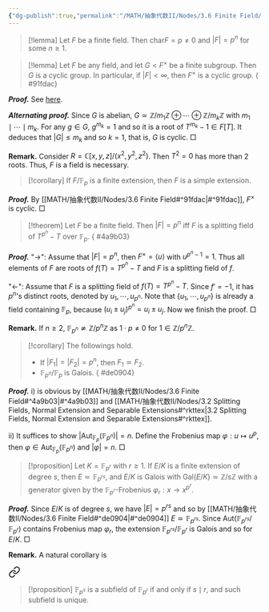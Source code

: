```yaml
---
{"dg-publish":true,"permalink":"/MATH/抽象代数II/Nodes/3.6 Finite Field/","dgPassFrontmatter":true}
---
```



> [!lemma]
> Let $F$ be a finite field. Then $\mathrm{char} F=p\neq 0$ and $|F|=p^n$ for some $n\geqslant 1$. 

> [!lemma]
> Let $F$ be any field, and let $G<F^{\times}$ be a finite subgroup. Then $G$ is a cyclic group. In particular, if $|F|<\infty$, then $F^\times$ is a cyclic group.
{ #91fdac}


**_Proof._**
See [here](https://math.stackexchange.com/questions/59903/finite-subgroups-of-the-multiplicative-group-of-a-field-are-cyclic). 

***Alternating proof.*** Since $G$ is abelian, $G\simeq \mathbb{Z}/m_1\mathbb{Z}\oplus\cdots\oplus \mathbb{Z}/m_k\mathbb{Z}$ with $m_1\mid\cdots\mid m_k$. For any $g\in G$, $g^{m_k}=1$ and so it is a root of $T^{m_k}-1\in F[T]$. It deduces that $|G|\leqslant m_k$ and so $k=1$, that is, $G$ is cyclic.
□


**Remark.** Consider $R=\mathbb{C}[x,y,z]/(x^2,y^2,z^2)$. Then $T^2=0$ has more than $2$ roots. Thus, $F$ is a field is necessary. 

> [!corollary] 
> If $F/\mathbb{F}_p$ is a finite extension, then $F$ is a simple extension.

**_Proof._**
By [[MATH/抽象代数II/Nodes/3.6 Finite Field#^91fdac\|#^91fdac]], $F^\times$ is cyclic.
□


> [!theorem]
> Let $F$ be a finite field. Then $|F|=p^n$ iff $F$ is a splitting field of $T^{p^n}-T$ over $\mathbb{F}_p$.
{ #4a9b03}


**_Proof._**
"->": Assume that $|F|=p^n$, then $F^\times=\left\langle u\right\rangle$ with $u^{p^n-1}=1$. Thus all elements of $F$ are roots of $f(T)=T^{p^n}-T$ and $F$ is a splitting field of $f$.

"<-": Assume that $F$ is a splitting field of $f(T)=T^{p^n}-T$. Since $f'= -1$, it has $p^n$'s distinct roots, denoted by $u_1,\cdots,u_{p^n}$. Note that $\{u_1,\cdots,u_{p^n}\}$ is already a field containing $\mathbb{F}_p$, because $(u_i\pm u_j)^{p^n}=u_i\pm u_j$. Now we finish the proof.
□


**Remark.** If $n\geqslant 2$, $\mathbb{F}_{p^n}\not\simeq \mathbb{Z}/p^n\mathbb{Z}$ as $1\cdot p\neq 0$ for $1\in \mathbb{Z}/p^n\mathbb{Z}$. 

> [!corollary]
> The followings hold.
> - If $|F_1|=|F_2|=p^n$, then $F_1\simeq F_2$.
> - $\mathbb{F}_{p^n}/\mathbb{F}_p$ is Galois.
{ #de0904}


**_Proof._**
i) is obvious by [[MATH/抽象代数II/Nodes/3.6 Finite Field#^4a9b03\|#^4a9b03]] and [[MATH/抽象代数II/Nodes/3.2 Splitting Fields, Normal Extension and Separable Extensions#^rkttex\|3.2 Splitting Fields, Normal Extension and Separable Extensions#^rkttex]]. 

ii) It suffices to show $|\mathrm{Aut}_{\mathbb{F}_p}(\mathbb{F}_{p^n})|=n$. Define the Frobenius map $\varphi:u\mapsto u^p$, then $\varphi\in\mathrm{Aut}_{\mathbb{F}_p}(\mathbb{F}_{p^n})$ and $|\varphi|=n$.
□

> [!proposition]
> Let $K=\mathbb{F}_{p^r}$ with $r\geqslant 1$. If $E/K$ is a finite extension of degree $s$, then $E\simeq \mathbb{F}_{p^{rs}}$, and $E/K$ is Galois with $\mathrm{Gal}(E/K)\simeq \mathbb{Z}/s\mathbb{Z}$ with a generator given by the $\mathbb{F}_{p^r}$-Frobenius $\varphi_r:x\to x^{p^r}$.

**_Proof._**
Since $E/K$ is of degree $s$, we have $|E|=p^{rs}$ and so by [[MATH/抽象代数II/Nodes/3.6 Finite Field#^de0904\|#^de0904]] $E\simeq \mathbb{F}_{p^{rs}}$. Since $\mathrm{Aut}(\mathbb{F}_{p^{rs}}/\mathbb{F}_{p^r})$ contains Frobenius map $\varphi_r$, the extension $\mathbb{F}_{p^{rs}}/\mathbb{F}_{p^r}$ is Galois and so for $E/K$. 
□


**Remark.** A natural corollary is


<div class="transclusion internal-embed is-loaded"><a class="markdown-embed-link" href="/math/cards/nodes/properties-of-finite-field/#9yfc3g" aria-label="Open link"><svg xmlns="http://www.w3.org/2000/svg" width="24" height="24" viewBox="0 0 24 24" fill="none" stroke="currentColor" stroke-width="2" stroke-linecap="round" stroke-linejoin="round" class="svg-icon lucide-link"><path d="M10 13a5 5 0 0 0 7.54.54l3-3a5 5 0 0 0-7.07-7.07l-1.72 1.71"></path><path d="M14 11a5 5 0 0 0-7.54-.54l-3 3a5 5 0 0 0 7.07 7.07l1.71-1.71"></path></svg></a><div class="markdown-embed">



> [!proposition]
> $\mathbb{F}_{p^s}$ is a subfield of $\mathbb{F}_{p^r}$ if and only if $s \mid r$, and such subfield is unique. 

</div></div>

